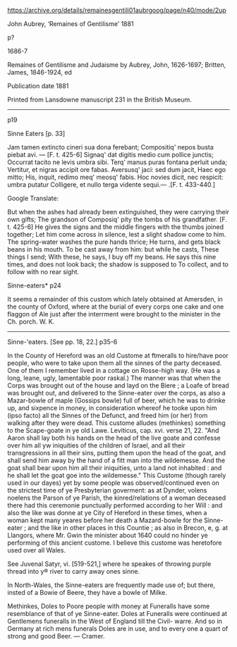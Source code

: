 
https://archive.org/details/remainesgentili01aubrgoog/page/n40/mode/2up

John Aubrey, ‘Remaines of Gentilisme’
1881

p?

1686-7

Remaines of Gentilisme and Judaisme
by Aubrey, John, 1626-1697; Britten, James, 1846-1924, ed

Publication date 1881

Printed from Lansdowne manuscript 231 in the British Museum.



---

p19

Sinne Eaters [p. 33]

Jam tamen extincto cineri sua dona ferebant;
Compositiq' nepos busta piebat avi. — [F. t. 425-6]
Signaq' dat digitis medio cum pollice junctis;
Occurrat tacito ne levis umbra sibi. Terq' manus puras fontana perluit unda;
Vertitur, et nigras accipit ore fabas.
Aversusq' jaci: sed dum jacit, Haec ego mitto;
His, inquit, redimo meq' meosq' fabis.
Hoc novies dicit, nec respicit: umbra putatur
Colligere, et nullo terga vidente sequi.— .[F. t. 433-440.]

Google Translate:

But when the ashes had already been extinguished, they were carrying their own gifts;
The grandson of Composiq' pity the tombs of his grandfather. [F. t. 425-6]
He gives the signs and the middle fingers with the thumbs joined together;
Let him come across in silence, lest a slight shadow come to him. The spring-water washes the pure hands thrice;
He turns, and gets black beans in his mouth.
To be cast away from him: but while he casts, These things I send;
With these, he says, I buy off my beans.
He says this nine times, and does not look back; the shadow is supposed to
To collect, and to follow with no rear sight.

Sinne-eaters*  p24


It seems a remainder of this custom which lately obtained at Amersden, in the county of Oxford, where at the burial of every corps one cake and one flaggon of Ale just after the interrment were brought to the minister in the Ch. porch. W. K.

---


Sinne-'eaters. [See pp. 18, 22.]
p35-6

In the County of Hereford was an old Custome at ftmeralls to hire/have
poor people, who were to take upon them all the sinnes of the party deceased. One of them I remember lived in a cottage on Rosse-high way. (He was a long, leane, ugly, lamentable poor raskal.) The manner was that when the Corps was brought out of the house and layd on the Biere ; a Loafe of bread was brought 
out, and delivered to the Sinne-eater over the corps, as also a 
Mazar-bowle of maple (Gossips bowle) full of beer, which he was to 
drinke up, and sixpence in money, in consideration whereof he tooke upon him (ipso facto) all the Sinnes of the Defunct, and freed him (or her) from walking after they were dead. This custome alludes (methinkes) something to the Scape-goate in ye old Lawe. Leviticus, cap. xvi. verse 21, 22. "And Aaron shall lay both his hands on the head of the live goate and confesse over him all yw iniquities of the children of Israel, and all their transgressions in all their sins, putting them upon the head of the goat, and shall send him away by the hand of a fitt man into the wildemesse. And the goat shall bear upon him all their iniquities, unto a land not inhabited : and he shall let the goat goe into the wildemesse." This Custome (though rarely used in our dayes) yet by some people was observed/continued even on the strictest time of ye Presbyterian goverment: as at Dynder, volens noelens the Parson of ye Parish, the kinred/relations of a woman deceased there had this ceremonie punctually performed according to her Will : and also the like was donne at ye City of Hereford in these times, when a woman kept many yeares before her death a Mazard-bowle for the Sinne-eater ; and the like in other places in this Countie ; as also in Brecon, e, g. at Llangors, where Mr. Gwin the minister about 1640 could no hinder ye 
performing of this ancient custome. I believe this custome was 
heretofore used over all Wales. 

See Juvenal Satyr, vi. [519-521,] where he speakes of throwing purple thread into y® river to carry away ones sinne.

In North-Wales, the Sinne-eaters are frequently made use of; but there, insted of a Bowie of Beere, they have a bowle of Milke. 

Methinkes, Doles to Poore people with money at Funeralls have some resemblance of that of ye Sinne-eater. Doles at Funeralls 
were continued at Gentlemens funeralls in the West of England 
till the Civil- warre. And so in Germany at rich mens funerals Doles are in use, and to every one a quart of strong and good Beer. — Cramer. 



